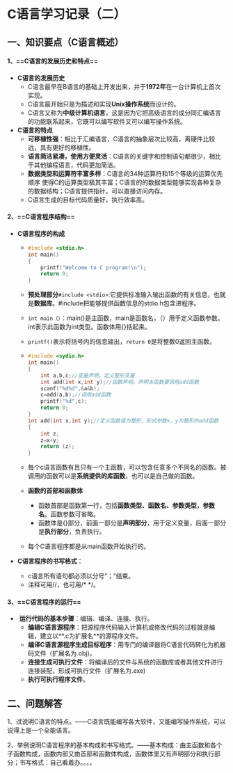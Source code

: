 # C语言学习记录（二）

## 一、知识要点（C语言概述）

#### 1、==C语言的发展历史和特点==

- **C语言的发展历史**
  - C语言最早在B语言的基础上开发出来，并于**1972年**在一台计算机上首次实现。
  - C语言最开始只是为描述和实现**Unix操作系统**而设计的。
  - C语言又称为**中级计算机语言**，这是因为它把高级语言的成分同汇编语言的功能联系起来，它既可以编写软件又可以编写操作系统。
- **C语言的特点**
  - **可移植性强**：相比于汇编语言，C语言的抽象层次比较高，离硬件比较远，具有更好的移植性。
  - **语言简洁紧凑，使用方便灵活**：C语言的关键字和控制语句都很少，相比于其他编程语言，代码更加简洁。
  - **数据类型和运算符丰富多样**：C语言的34种运算符和15个等级的运算优先顺序 使得C的运算类型极其丰富；C语言的的数据类型能够实现各种复杂的数据结构；C语言提供指针，可以直接访问内存。
  - C语言生成的目标代码质量好，执行效率高。 

#### 2、==**C语言程序结构**==

- **C语言程序的构成**

  - ```c++
    #include <stdio.h>
    int main()
    {
        printf("Welcome to C program!\n");
        return 0;
    }
    ```

  - **预处理部分**`#include <stdio>`:它提供标准输入输出函数的有关信息，也就是**数据库**。#include把能够提供函数信息的stdio.h包含进程序。

  - `int main（）`：main()是主函数，main是函数名，（）用于定义函数参数。int表示此函数为int类型。函数体用{}括起来。

  - `printf()`表示将括号内的信息输出，`return 0`是将整数0返回主函数。

  - ```c++
    #include <sydio.h>
    int main()
    {
        int a,b,c;//变量声明，定义整形变量
        int add(int x,int y);//函数声明。声明本函数要调用add函数
        scanf("%d%d",&a&b);
        c=add(a,b);//调用add函数
        printf("%d",c);
        return 0;
    }
    int add(int x,int y);//定义函数值为整形，形式参数x，y为整形的add函数
    {
        int z;
        z=x+y;
        return (z);
    }
    ```

  - 每个c语言函数有且只有一个主函数，可以包含任意多个不同名的函数。被调用的函数可以是**系统提供的库函数**，也可以是自己做的函数。

  - **函数的首部和函数体**

    - 函数首部是函数第一行，包括**函数类型、函数名、参数类型，参数名**。函数参数可省略。
    - 函数体是{}部分，前面一部分是**声明部分**，用于定义变量，后面一部分是**执行部分**，负责执行。

  - 每个C语言程序都是从main函数开始执行的。

- **C语言程序的书写格式**：

  - c语言所有语句都必须以分号”；“结束。
  - 注释可用//，也可用/*    */。

#### 3、==C语言程序的运行==

- ​	**运行代码的基本步骤**：编辑、编译、连接、执行。
  - **编辑C语言源程序**：把源程序代码输入计算机或修改代码的过程就是编辑，建立以**.c为扩展名**的源程序文件。
  - **编译C语言源程序生成目标程序**：用专门的编译器将C语言代码转化为机器码文件（扩展名为.obj)。
  - **连接生成可执行文件**：将编译后的文件与系统的函数库或者其他文件进行连接装配，形成可执行文件（扩展名为.exe)
  - **执行可执行程序文件**。

## 二、问题解答

1、试说明C语言的特点。——C语言既能编写各大软件，又能编写操作系统，可以说得上是一个全能语言。

2、举例说明C语言程序的基本构成和书写格式。——基本构成：由主函数和各个子函数构成，函数内部又由首部和函数体构成，函数体里又有声明部分和执行部分；书写格式：自己看着办。。。。





